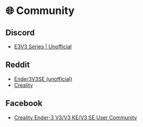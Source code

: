 # 🌐 Community

## Discord

* [E3V3 Series | Unofficial](https://discord.gg/gYyN3zJEW6)

## Reddit

* [Ender3V3SE (unofficial)](https://www.reddit.com/r/Ender3V3SE/)
* [Creality](https://www.reddit.com/r/Creality/)

## Facebook

* [Creality Ender-3 V3/V3 KE/V3 SE User Community](https://www.facebook.com/groups/347538964267031)
